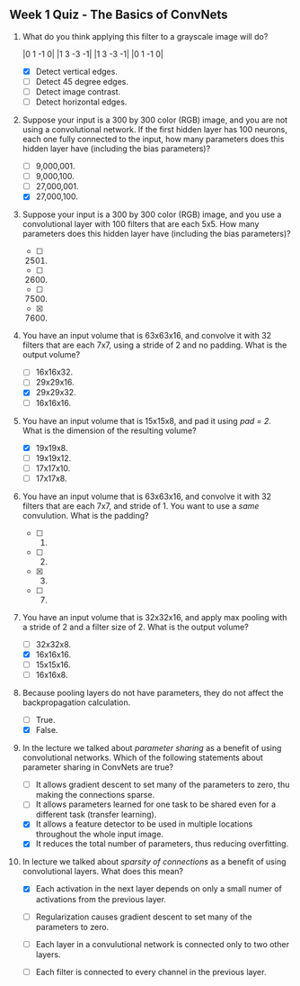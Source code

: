 ## Week 1 Quiz - The Basics of ConvNets

1. What do you think applying this filter to a grayscale image will do?

    |0 1 -1  0|
    |1 3 -3 -1|
    |1 3 -3 -1|
    |0 1 -1  0|

    - [x] Detect vertical edges.
    - [ ] Detect 45 degree edges.
    - [ ] Detect image contrast.
    - [ ] Detect horizontal edges.

2. Suppose your input is a 300 by 300 color (RGB) image, and you are not using a
convolutional network. If the first hidden layer has 100 neurons, each one fully
connected to the input, how many parameters does this hidden layer have
(including the bias parameters)?

    - [ ] 9,000,001.
    - [ ] 9,000,100.
    - [ ] 27,000,001.
    - [x] 27,000,100.

3. Suppose your input is a 300 by 300 color (RGB) image, and you use a
convolutional layer with 100 filters that are each 5x5. How many parameters does
this hidden layer have (including the bias parameters)?

    - [ ] 2501.
    - [ ] 2600.
    - [ ] 7500.
    - [x] 7600.

4. You have an input volume that is 63x63x16, and convolve it with 32 filters
that are each 7x7, using a stride of 2 and no padding. What is the output
volume?

    - [ ] 16x16x32.
    - [ ] 29x29x16.
    - [x] 29x29x32.
    - [ ] 16x16x16.

5. You have an input volume that is 15x15x8, and pad it using *pad = 2*. What is
the dimension of the resulting volume?

    - [x] 19x19x8.
    - [ ] 19x19x12.
    - [ ] 17x17x10.
    - [ ] 17x17x8.

6. You have an input volume that is 63x63x16, and convolve it with 32 filters
that are each 7x7, and stride of 1. You want to use a *same* convulution. What
is the padding?

    - [ ] 1.
    - [ ] 2.
    - [x] 3.
    - [ ] 7.

7. You have an input volume that is 32x32x16, and apply max pooling with a
stride of 2 and a filter size of 2. What is the output volume?

    - [ ] 32x32x8.
    - [x] 16x16x16.
    - [ ] 15x15x16.
    - [ ] 16x16x8.

8. Because pooling layers do not have parameters, they do not affect the
backpropagation calculation.

    - [ ] True.
    - [x] False.

9. In the lecture we talked about *parameter sharing* as a benefit of using
convolutional networks. Which of the following statements about parameter
sharing in ConvNets are true?

    - [ ] It allows gradient descent to set many of the parameters to zero, thu
      making the connections sparse.
    - [ ] It allows parameters learned for one task to be shared even for a
      different task (transfer learning).
    - [x] It allows a feature detector to be used in multiple locations
      throughout the whole input image.
    - [x] It reduces the total number of parameters, thus reducing overfitting.

10. In lecture we talked about *sparsity of connections* as a benefit of using
convolutional layers. What does this mean?

    - [x] Each activation in the next layer depends on only a small numer of
      activations from the previous layer.
    - [ ] Regularization causes gradient descent to set many of the
      parameters to zero.
    - [ ] Each layer in a convulutional network is connected only to two other
      layers.
    - [ ] Each filter is connected to every channel in the previous layer.

